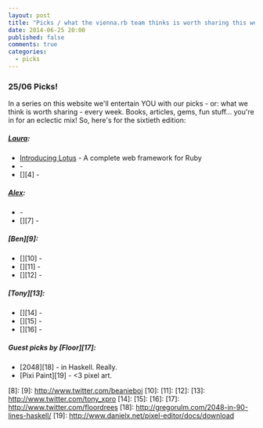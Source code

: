 ```yaml
---
layout: post
title: "Picks / what the vienna.rb team thinks is worth sharing this week"
date: 2014-06-25 20:00
published: false
comments: true
categories:
  - picks
---
```


### 25/06 Picks!

In a series on this website we'll entertain YOU with our picks - or: what we think is worth sharing - every week.
Books, articles, gems, fun stuff... you're in for an eclectic mix! So, here's for the sixtieth edition:

##### [Laura][1]:
  - [Introducing Lotus][2] - A complete web framework for Ruby
  - [][3] -
  - [][4] -

##### [Alex][5]:
  - [][6] -
  - [][7] -

##### [Ben][9]:
  - [][10] -
  - [][11] -
  - [][12] -

##### [Tony][13]:
  - [][14] -
  - [][15] -
  - [][16] -

##### Guest picks by [Floor][17]:
  - [2048][18] - in Haskell. Really.
  - [Pixi Paint][19] - <3 pixel art.

[1]: http://www.twitter.com/alicetragedy
[2]: http://lucaguidi.com/2014/06/23/introducing-lotus.html
[3]:
[4]:
[5]: http://www.twitter.com/alexandertacho
[6]:
[7]:
[8]:
[9]: http://www.twitter.com/beanieboi
[10]:
[11]:
[12]:
[13]: http://www.twitter.com/tony_xpro
[14]:
[15]:
[16]:
[17]: http://www.twitter.com/floordrees
[18]: http://gregorulm.com/2048-in-90-lines-haskell/
[19]: http://www.danielx.net/pixel-editor/docs/download
